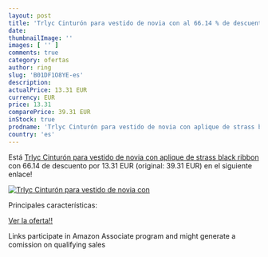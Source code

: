 ```yaml
---
layout: post
title: 'Trlyc Cinturón para vestido de novia con al 66.14 % de descuento'
date: 
thumbnailImage: ''
images: [ '' ]
comments: true
category: ofertas
author: ring
slug: 'B01DF1O8YE-es'
description:
actualPrice: 13.31 EUR
currency: EUR
price: 13.31
comparePrice: 39.31 EUR
inStock: true
prodname: 'Trlyc Cinturón para vestido de novia con aplique de strass black ribbon'
country: 'es'
---
```


Está [Trlyc Cinturón para vestido de novia con aplique de strass black ribbon](https://www.amazon.es/dp/B01DF1O8YE/?tag=tolees-21) con 66.14 de descuento por 13.31 EUR (original: 39.31 EUR) en el siguiente enlace!

[![Trlyc Cinturón para vestido de novia con]()](https://www.amazon.es/dp/B01DF1O8YE/?tag=tolees-21)

Principales características:


[Ver la oferta!!](https://www.amazon.es/dp/B01DF1O8YE/?tag=tolees-21)

Links participate in Amazon Associate program and might generate a comission on qualifying sales


